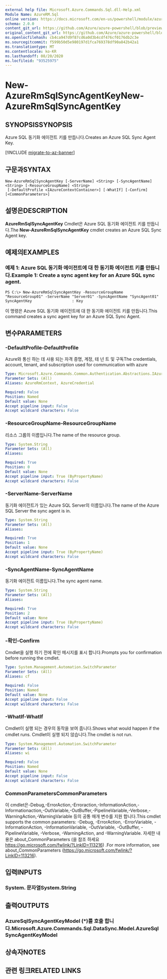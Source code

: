 ```yaml
---
external help file: Microsoft.Azure.Commands.Sql.dll-Help.xml
Module Name: AzureRM.Sql
online version: https://docs.microsoft.com/en-us/powershell/module/azurerm.sql/new-azurermsqlsyncagentkey
schema: 2.0.0
content_git_url: https://github.com/Azure/azure-powershell/blob/preview/src/ResourceManager/Sql/Commands.Sql/help/New-AzureRmSqlSyncAgentKey.md
original_content_git_url: https://github.com/Azure/azure-powershell/blob/preview/src/ResourceManager/Sql/Commands.Sql/help/New-AzureRmSqlSyncAgentKey.md
ms.openlocfilehash: cb4ca947d9f87cd6a0d3b4cdf476cf0176db2c3e
ms.sourcegitcommit: f599b50d5e980197d1fca769378df90a842b42a1
ms.translationtype: MT
ms.contentlocale: ko-KR
ms.lasthandoff: 08/20/2020
ms.locfileid: "93525975"
---
```

# <span data-ttu-id="27923-101">New-AzureRmSqlSyncAgentKey</span><span class="sxs-lookup"><span data-stu-id="27923-101">New-AzureRmSqlSyncAgentKey</span></span>

## <span data-ttu-id="27923-102">SYNOPSIS</span><span class="sxs-lookup"><span data-stu-id="27923-102">SYNOPSIS</span></span>
<span data-ttu-id="27923-103">Azure SQL 동기화 에이전트 키를 만듭니다.</span><span class="sxs-lookup"><span data-stu-id="27923-103">Creates an Azure SQL Sync Agent Key.</span></span>

[!INCLUDE [migrate-to-az-banner](../../includes/migrate-to-az-banner.md)]

## <span data-ttu-id="27923-104">구문과</span><span class="sxs-lookup"><span data-stu-id="27923-104">SYNTAX</span></span>

```
New-AzureRmSqlSyncAgentKey [-ServerName] <String> [-SyncAgentName] <String> [-ResourceGroupName] <String>
 [-DefaultProfile <IAzureContextContainer>] [-WhatIf] [-Confirm] [<CommonParameters>]
```

## <span data-ttu-id="27923-105">설명은</span><span class="sxs-lookup"><span data-stu-id="27923-105">DESCRIPTION</span></span>
<span data-ttu-id="27923-106">**AzureRmSqlSyncAgentKey** Cmdlet은 Azure SQL 동기화 에이전트 키를 만듭니다.</span><span class="sxs-lookup"><span data-stu-id="27923-106">The **New-AzureRmSqlSyncAgentKey** cmdlet creates an Azure SQL Sync Agent key.</span></span>

## <span data-ttu-id="27923-107">예제의</span><span class="sxs-lookup"><span data-stu-id="27923-107">EXAMPLES</span></span>

### <span data-ttu-id="27923-108">예제 1: Azure SQL 동기화 에이전트에 대 한 동기화 에이전트 키를 만듭니다.</span><span class="sxs-lookup"><span data-stu-id="27923-108">Example 1: Create a sync agent key for an Azure SQL sync agent.</span></span>
```
PS C:\> New-AzureRmSqlSyncAgentKey -ResourceGroupName "ResourceGroup01" -ServerName "Server01" -SyncAgentName "SyncAgent01"
SyncAgentKey                  : Key
```

<span data-ttu-id="27923-109">이 명령은 Azure SQL 동기화 에이전트에 대 한 동기화 에이전트 키를 만듭니다.</span><span class="sxs-lookup"><span data-stu-id="27923-109">This command creates a sync agent key for an Azure SQL Sync Agent.</span></span>

## <span data-ttu-id="27923-110">변수</span><span class="sxs-lookup"><span data-stu-id="27923-110">PARAMETERS</span></span>

### <span data-ttu-id="27923-111">-DefaultProfile</span><span class="sxs-lookup"><span data-stu-id="27923-111">-DefaultProfile</span></span>
<span data-ttu-id="27923-112">Azure와 통신 하는 데 사용 되는 자격 증명, 계정, 테 넌 트 및 구독</span><span class="sxs-lookup"><span data-stu-id="27923-112">The credentials, account, tenant, and subscription used for communication with azure</span></span>

```yaml
Type: Microsoft.Azure.Commands.Common.Authentication.Abstractions.IAzureContextContainer
Parameter Sets: (All)
Aliases: AzureRmContext, AzureCredential

Required: False
Position: Named
Default value: None
Accept pipeline input: False
Accept wildcard characters: False
```

### <span data-ttu-id="27923-113">-ResourceGroupName</span><span class="sxs-lookup"><span data-stu-id="27923-113">-ResourceGroupName</span></span>
<span data-ttu-id="27923-114">리소스 그룹의 이름입니다.</span><span class="sxs-lookup"><span data-stu-id="27923-114">The name of the resource group.</span></span>

```yaml
Type: System.String
Parameter Sets: (All)
Aliases:

Required: True
Position: 0
Default value: None
Accept pipeline input: True (ByPropertyName)
Accept wildcard characters: False
```

### <span data-ttu-id="27923-115">-ServerName</span><span class="sxs-lookup"><span data-stu-id="27923-115">-ServerName</span></span>
<span data-ttu-id="27923-116">동기화 에이전트가 있는 Azure SQL Server의 이름입니다.</span><span class="sxs-lookup"><span data-stu-id="27923-116">The name of the Azure SQL Server the sync agent is in.</span></span>

```yaml
Type: System.String
Parameter Sets: (All)
Aliases:

Required: True
Position: 1
Default value: None
Accept pipeline input: True (ByPropertyName)
Accept wildcard characters: False
```

### <span data-ttu-id="27923-117">-SyncAgentName</span><span class="sxs-lookup"><span data-stu-id="27923-117">-SyncAgentName</span></span>
<span data-ttu-id="27923-118">동기화 에이전트 이름입니다.</span><span class="sxs-lookup"><span data-stu-id="27923-118">The sync agent name.</span></span>

```yaml
Type: System.String
Parameter Sets: (All)
Aliases:

Required: True
Position: 2
Default value: None
Accept pipeline input: True (ByPropertyName)
Accept wildcard characters: False
```

### <span data-ttu-id="27923-119">-확인</span><span class="sxs-lookup"><span data-stu-id="27923-119">-Confirm</span></span>
<span data-ttu-id="27923-120">Cmdlet을 실행 하기 전에 확인 메시지를 표시 합니다.</span><span class="sxs-lookup"><span data-stu-id="27923-120">Prompts you for confirmation before running the cmdlet.</span></span>

```yaml
Type: System.Management.Automation.SwitchParameter
Parameter Sets: (All)
Aliases: cf

Required: False
Position: Named
Default value: None
Accept pipeline input: False
Accept wildcard characters: False
```

### <span data-ttu-id="27923-121">-WhatIf</span><span class="sxs-lookup"><span data-stu-id="27923-121">-WhatIf</span></span>
<span data-ttu-id="27923-122">Cmdlet이 실행 되는 경우의 동작을 보여 줍니다.</span><span class="sxs-lookup"><span data-stu-id="27923-122">Shows what would happen if the cmdlet runs.</span></span>
<span data-ttu-id="27923-123">Cmdlet이 실행 되지 않습니다.</span><span class="sxs-lookup"><span data-stu-id="27923-123">The cmdlet is not run.</span></span>

```yaml
Type: System.Management.Automation.SwitchParameter
Parameter Sets: (All)
Aliases: wi

Required: False
Position: Named
Default value: None
Accept pipeline input: False
Accept wildcard characters: False
```

### <span data-ttu-id="27923-124">CommonParameters</span><span class="sxs-lookup"><span data-stu-id="27923-124">CommonParameters</span></span>
<span data-ttu-id="27923-125">이 cmdlet은-Debug,-ErrorAction,-Erroraction,-InformationAction,-Informationaction,-OutVariable,-OutBuffer,-PipelineVariable,-Verbose,-WarningAction,-WarningVariable 등의 공통 매개 변수를 지원 합니다.</span><span class="sxs-lookup"><span data-stu-id="27923-125">This cmdlet supports the common parameters: -Debug, -ErrorAction, -ErrorVariable, -InformationAction, -InformationVariable, -OutVariable, -OutBuffer, -PipelineVariable, -Verbose, -WarningAction, and -WarningVariable.</span></span> <span data-ttu-id="27923-126">자세한 내용은 about_CommonParameters (을 참조 하세요 https://go.microsoft.com/fwlink/?LinkID=113216) .</span><span class="sxs-lookup"><span data-stu-id="27923-126">For more information, see about_CommonParameters (https://go.microsoft.com/fwlink/?LinkID=113216).</span></span>

## <span data-ttu-id="27923-127">입력</span><span class="sxs-lookup"><span data-stu-id="27923-127">INPUTS</span></span>

### <span data-ttu-id="27923-128">System. 문자열</span><span class="sxs-lookup"><span data-stu-id="27923-128">System.String</span></span>

## <span data-ttu-id="27923-129">출력</span><span class="sxs-lookup"><span data-stu-id="27923-129">OUTPUTS</span></span>

### <span data-ttu-id="27923-130">AzureSqlSyncAgentKeyModel (\*)를 호출 합니다.</span><span class="sxs-lookup"><span data-stu-id="27923-130">Microsoft.Azure.Commands.Sql.DataSync.Model.AzureSqlSyncAgentKeyModel</span></span>

## <span data-ttu-id="27923-131">상속자</span><span class="sxs-lookup"><span data-stu-id="27923-131">NOTES</span></span>

## <span data-ttu-id="27923-132">관련 링크</span><span class="sxs-lookup"><span data-stu-id="27923-132">RELATED LINKS</span></span>
